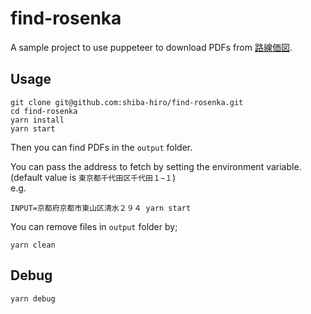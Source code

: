 # find-rosenka

A sample project to use puppeteer to download PDFs from [路線価図](https://www.rosenka.nta.go.jp/).

## Usage

```shell
git clone git@github.com:shiba-hiro/find-rosenka.git
cd find-rosenka
yarn install
yarn start
```

Then you can find PDFs in the `output` folder.


You can pass the address to fetch by setting the environment variable.  
(default value is `東京都千代田区千代田１−１`)  
e.g.  
```shell
INPUT=京都府京都市東山区清水２９４ yarn start
```

You can remove files in `output` folder by;
```
yarn clean
```

## Debug

```shell
yarn debug
```
